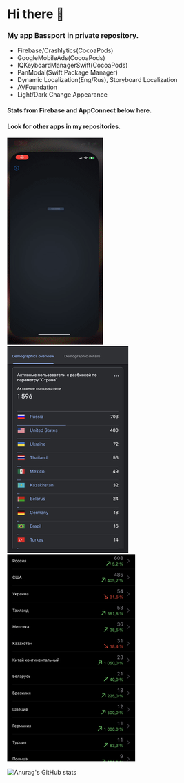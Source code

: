 # Hi there 👋

### My app Bassport in private repository.  
- Firebase/Crashlytics(CocoaPods)
- GoogleMobileAds(CocoaPods)
- IQKeyboardManagerSwift(CocoaPods)
- PanModal(Swift Package Manager)
- Dynamic Localization(Eng/Rus), Storyboard Localization
- AVFoundation
- Light/Dark Change Appearance
#### Stats from Firebase and AppConnect below here.  
#### Look for other apps in my repositories.  
![](https://github.com/defolty/defolty/blob/main/Bassport%20Preview.gif) ![](https://github.com/defolty/defolty/blob/main/FirebaseNew.jpg) ![](https://github.com/defolty/defolty/blob/main/AppConnectNew.jpg)

![Anurag's GitHub stats](https://github-readme-stats.vercel.app/api?username=defolty&theme=graywhite&bg_color=DEG,64A8FA,D8A3FF&show_icons=true&hide=issues&count_private=true&border_radius=25)

<!--
**defolty/defolty** is a ✨ _special_ ✨ repository because its `README.md` (this file) appears on your GitHub profile.

Here are some ideas to get you started:

- 🔭 I’m currently working on ...
- 🌱 I’m currently learning ...
- 👯 I’m looking to collaborate on ...
- 🤔 I’m looking for help with ...
- 💬 Ask me about ...
- 📫 How to reach me: ...
- 😄 Pronouns: ...
- ⚡ Fun fact: ...
-->

